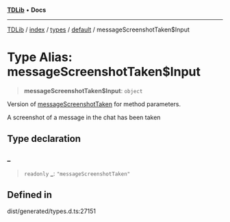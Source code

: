 [**TDLib**](../../../../../../README.md) • **Docs**

***

[TDLib](../../../../../../modules.md) / [index](../../../../../README.md) / [types](../../../README.md) / [default](../README.md) / messageScreenshotTaken$Input

# Type Alias: messageScreenshotTaken$Input

> **messageScreenshotTaken$Input**: `object`

Version of [messageScreenshotTaken](messageScreenshotTaken.md) for method parameters.

A screenshot of a message in the chat has been taken

## Type declaration

### \_

> `readonly` **\_**: `"messageScreenshotTaken"`

## Defined in

dist/generated/types.d.ts:27151
